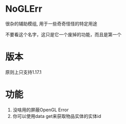# NoGLErr
很杂的辅助模组,
用于一些奇奇怪怪的特定用途

不要看这个名字，这只是它一个废掉的功能，而且是第一个

# 版本
原则上只支持1.17.1

# 功能
1. 没啥用的屏蔽OpenGL Error
2. 你可以使用data get来获取物品实体的实体id
